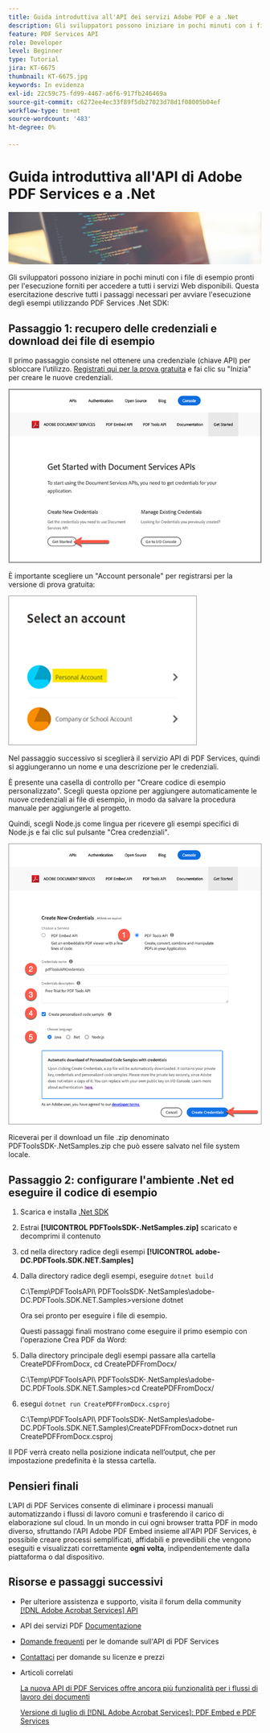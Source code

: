 ```yaml
---
title: Guida introduttiva all'API dei servizi Adobe PDF e a .Net
description: Gli sviluppatori possono iniziare in pochi minuti con i file di esempio pronti per l'esecuzione forniti per accedere a tutti i servizi Web disponibili
feature: PDF Services API
role: Developer
level: Beginner
type: Tutorial
jira: KT-6675
thumbnail: KT-6675.jpg
keywords: In evidenza
exl-id: 22c59c75-fd99-4467-a6f6-917fb246469a
source-git-commit: c6272ee4ec33f89f5db27023d78d1f08005b04ef
workflow-type: tm+mt
source-wordcount: '483'
ht-degree: 0%

---
```


# Guida introduttiva all&#39;API di Adobe PDF Services e a .Net

![Crea immagine PDF Hero](assets/GettingStartedJava_hero.jpg)

Gli sviluppatori possono iniziare in pochi minuti con i file di esempio pronti per l&#39;esecuzione forniti per accedere a tutti i servizi Web disponibili. Questa esercitazione descrive tutti i passaggi necessari per avviare l&#39;esecuzione degli esempi utilizzando PDF Services .Net SDK:

## Passaggio 1: recupero delle credenziali e download dei file di esempio

Il primo passaggio consiste nel ottenere una credenziale (chiave API) per sbloccare l’utilizzo. [Registrati qui per la prova gratuita](https://www.adobe.io/apis/documentcloud/dcsdk/gettingstarted.html) e fai clic su &quot;Inizia&quot; per creare le nuove credenziali.

![Passo 1](assets/GettingStartedJava_step1.png)

È importante scegliere un &quot;Account personale&quot; per registrarsi per la versione di prova gratuita:

![Personale](assets/GettingStartedJava_personal.png)

Nel passaggio successivo si sceglierà il servizio API di PDF Services, quindi si aggiungeranno un nome e una descrizione per le credenziali.

È presente una casella di controllo per &quot;Creare codice di esempio personalizzato&quot;. Scegli questa opzione per aggiungere automaticamente le nuove credenziali ai file di esempio, in modo da salvare la procedura manuale per aggiungerle al progetto.

Quindi, scegli Node.js come lingua per ricevere gli esempi specifici di Node.js e fai clic sul pulsante &quot;Crea credenziali&quot;.

![Credenziali](assets/GettingStartedJava_credentials.png)

Riceverai per il download un file .zip denominato PDFToolsSDK-.NetSamples.zip che può essere salvato nel file system locale.

## Passaggio 2: configurare l&#39;ambiente .Net ed eseguire il codice di esempio

1. Scarica e installa [.Net SDK](https://dotnet.microsoft.com/learn/dotnet/hello-world-tutorial/install)
1. Estrai **[!UICONTROL PDFToolsSDK-.NetSamples.zip]** scaricato e decomprimi il contenuto
1. cd nella directory radice degli esempi **[!UICONTROL adobe-DC.PDFTools.SDK.NET.Samples]**
1. Dalla directory radice degli esempi, eseguire `dotnet build`

   C:\Temp\PDFToolsAPI\ PDFToolsSDK-.NetSamples\adobe-DC.PDFTools.SDK.NET.Samples>versione dotnet

   Ora sei pronto per eseguire i file di esempio.

   Questi passaggi finali mostrano come eseguire il primo esempio con l&#39;operazione Crea PDF da Word:

1. Dalla directory principale degli esempi passare alla cartella CreatePDFFromDocx, cd CreatePDFFromDocx/

   C:\Temp\PDFToolsAPI\ PDFToolsSDK-.NetSamples\adobe-DC.PDFTools.SDK.NET.Samples>cd CreatePDFFromDocx/

1. esegui `dotnet run CreatePDFFromDocx.csproj`

   C:\Temp\PDFToolsAPI\ PDFToolsSDK-.NetSamples\adobe-DC.PDFTools.SDK.NET.Samples\CreatePDFFromDocx>dotnet run CreatePDFFromDocx.csproj

Il PDF verrà creato nella posizione indicata nell’output, che per impostazione predefinita è la stessa cartella.

## Pensieri finali

L’API di PDF Services consente di eliminare i processi manuali automatizzando i flussi di lavoro comuni e trasferendo il carico di elaborazione sul cloud. In un mondo in cui ogni browser tratta PDF in modo diverso, sfruttando l&#39;API Adobe PDF Embed insieme all&#39;API PDF Services, è possibile creare processi semplificati, affidabili e prevedibili che vengono eseguiti e visualizzati correttamente **ogni volta**, indipendentemente dalla piattaforma o dal dispositivo.

## Risorse e passaggi successivi

* Per ulteriore assistenza e supporto, visita il forum della community [[!DNL Adobe Acrobat Services] API](https://community.adobe.com/t5/document-cloud-sdk/bd-p/Document-Cloud-SDK?page=1&sort=latest_replies&filter=all)

* API dei servizi PDF [Documentazione](https://www.adobe.com/go/pdftoolsapi_doc)

* [Domande frequenti](https://community.adobe.com/t5/contentarchivals/contentarchivedpage/message-uid/10726197) per le domande sull&#39;API di PDF Services

* [Contattaci](https://www.adobe.com/go/pdftoolsapi_requestform) per domande su licenze e prezzi

* Articoli correlati

  [La nuova API di PDF Services offre ancora più funzionalità per i flussi di lavoro dei documenti](https://community.adobe.com/t5/acrobat-services-api-discussions/new-pdf-tools-api-brings-more-capabilities-for-document-services/m-p/11294170)

  [Versione di luglio di [!DNL Adobe Acrobat Services]: PDF Embed e PDF Services](https://medium.com/adobetech/july-release-of-adobe-document-services-pdf-embed-and-pdf-tools-17211bf7776d)
